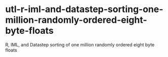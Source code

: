 # utl-r-iml-and-datastep-sorting-one-million-randomly-ordered-eight-byte-floats
R, IML, and Datastep sorting of one million randomly ordered eight byte floats 
